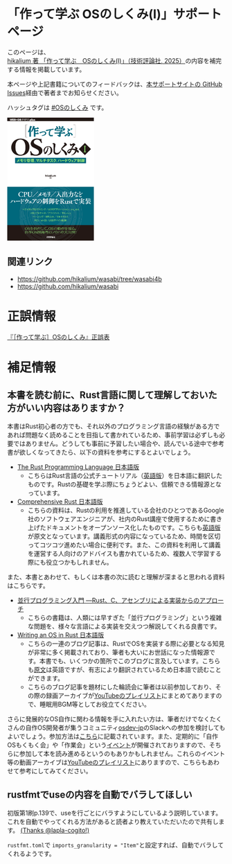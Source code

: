 # 「作って学ぶ OSのしくみ(I)」サポートページ
このページは、[hikalium 著 「作って学ぶ　OSのしくみ(I)」（技術評論社, 2025）](https://gihyo.jp/book/2025/978-4-297-14859-1)の内容を補完する情報を掲載しています。

本ページや上記書籍についてのフィードバックは、[本サポートサイトの GitHub Issues](https://github.com/lowlayergirls/wasabi-help/issues)経由で著者までお知らせください。

ハッシュタグは [#OSのしくみ](https://x.com/search?q=%23OS%E3%81%AE%E3%81%97%E3%81%8F%E3%81%BF%20OR%20%E4%BD%9C%E3%81%A3%E3%81%A6%E5%AD%A6%E3%81%B6OS%E3%81%AE%E3%81%97%E3%81%8F%E3%81%BF&src=typed_query&f=live) です。

<img src="./cover.png" width="200px">

## 関連リンク

- <https://github.com/hikalium/wasabi/tree/wasabi4b>
- <https://github.com/hikalium/wasabi>

# 正誤情報

[『［作って学ぶ］OSのしくみ』正誤表](./errata)

# 補足情報

## 本書を読む前に、Rust言語に関して理解しておいた方がいい内容はありますか？

本書はRust初心者の方でも、それ以外のプログラミング言語の経験がある方であれば問題なく読めることを目指して書かれているため、事前学習は必ずしも必要ではありません。どうしても事前に予習したい場合や、読んでいる途中で参考書が欲しくなってきたら、以下の資料を参考にするとよいでしょう。

- [The Rust Programming Language 日本語版](https://doc.rust-jp.rs/book-ja/)
  - こちらはRust言語の公式チュートリアル（[英語版](https://doc.rust-lang.org/stable/book/)）を日本語に翻訳したものです。Rustの基礎を学ぶ際にちょうどよい、信頼できる情報源となっています。
- [Comprehensive Rust 日本語版](https://google.github.io/comprehensive-rust/ja/)
  - こちらの資料は、Rustの利用を推進している会社のひとつであるGoogle社のソフトウェアエンジニアが、社内のRust講座で使用するために書き上げたドキュメントをオープンソース化したものです。こちらも[英語版](https://google.github.io/comprehensive-rust/)が原文となっています。講義形式の内容になっているため、時間を区切ってコツコツ進めたい場合に便利です。また、この資料を利用して講義を運営する人向けのアドバイスも書かれているため、複数人で学習する際にも役立つかもしれません。

また、本書とあわせて、もしくは本書の次に読むと理解が深まると思われる資料はこちらです。

- [並行プログラミング入門 ―Rust、C、アセンブリによる実装からのアプローチ](https://www.oreilly.co.jp//books/9784873119595/)
  - こちらの書籍は、人類には早すぎた「並行プログラミング」という複雑な問題を、様々な言語による実装を交えつつ解説してくれる良書です。
- [Writing an OS in Rust 日本語版](https://os.phil-opp.com/ja/)
  - こちらの一連のブログ記事は、RustでOSを実装する際に必要となる知見が非常に多く掲載されており、筆者も大いにお世話になった情報源です。本書でも、いくつかの箇所でこのブログに言及しています。こちらも[原文](https://os.phil-opp.com/)は英語ですが、有志により翻訳されているため日本語で読むことができます。
  - こちらのブログ記事を題材にした輪読会に筆者は以前参加しており、その際の録画アーカイブが[YouTubeのプレイリスト](https://www.youtube.com/playlist?list=PL8U-_gKA4tWtNXVnqYRmn8En5Nh6xzADO)にまとめてありますので、睡眠用BGM等としてお役立てください。

さらに発展的なOS自作に関わる情報を手に入れたい方は、筆者だけでなくたくさんの自作OS開発者が集うコミュニティ[osdev-jp](https://osdev.jp/)のSlackへの参加を検討してもよいでしょう。参加方法は[こちら](https://osdev.jp/joinus.html)に記載されています。また、定期的に「自作OSもくもく会」や「作業会」という[イベント](https://osdev-jp.connpass.com/)が開催されておりますので、そちらに参加して本を読み進めるというのもありかもしれません。これらのイベント等の動画アーカイブは[YouTubeのプレイリスト](https://www.youtube.com/@osdev-jp/playlists)にありますので、こちらもあわせて参考にしてみてください。

## rustfmtでuseの内容を自動でバラしてほしい

初版第1刷p.139で、useを行ごとにバラすようにしているよう説明しています。
これを自動でやってくれる方法があると読者より教えていただいたので共有します。
[(Thanks @lapla-cogito!)](https://github.com/lowlayergirls/wasabi-help/issues/7)

`rustfmt.toml`で
`imports_granularity = "Item"`と設定すれば、自動でバラしてくれるようです。
